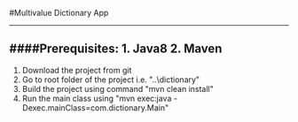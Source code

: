#Multivalue Dictionary App

------------------------------------------------------------
####Prerequisites:
    1. Java8
    2. Maven
------------------------------------------------------------

1. Download the project from git
2. Go to root folder of the project i.e. "..\dictionary"
3. Build the project using command "mvn clean install"
4. Run the main class using "mvn exec:java -Dexec.mainClass=com.dictionary.Main"